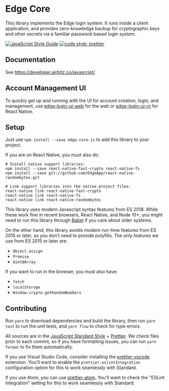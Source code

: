 # Edge Core

This library implements the Edge login system. It runs inside a client application, and provides zero-knowledge backup for cryptographic keys and other secrets via a familiar password-based login system.

[![JavaScript Style Guide](https://img.shields.io/badge/code_style-standard-brightgreen.svg)](https://standardjs.com)
[![code style: prettier](https://img.shields.io/badge/code_style-prettier-ff69b4.svg?style=flat-square)](https://github.com/prettier/prettier)

## Documentation

See https://developer.airbitz.co/javascript/

## Account Management UI

To quickly get up and running with the UI for account creation, login, and management, use [edge-login-ui-web](https://github.com/EdgeApp/edge-login-ui/tree/develop/packages/edge-login-ui-web) for the web or [edge-login-ui-rn](https://github.com/EdgeApp/edge-login-ui/tree/develop/packages/edge-login-ui-rn) for React Native.

## Setup

Just use `npm install --save edge-core-js` to add this library to your project.

If you are on React Native, you must also do:

    # Install native support libraries:
    npm install --save react-native-fast-crypto react-native-fs
    npm install --save git://github.com/EdgeApp/react-native-randombytes.git

    # Link support libraries into the native project files:
    react-native link react-native-fast-crypto
    react-native link react-native-fs
    react-native link react-native-randombytes

This library uses modern Javascript syntax features from ES 2018. While these work fine in recent browsers, React Native, and Node 10+, you might need to run this library through [Babel](https://babeljs.io/) if you care about older systems.

On the other hand, this library avoids modern run-time features from ES 2015 or later, so you don't need to provide polyfills. The only features we use from ES 2015 or later are:

- `Object.assign`
- `Promise`
- `Uint8Array`

If you want to run in the browser, you must also have:

- `fetch`
- `localStorage`
- `Window.crypto.getRandomNumbers`

## Contributing

Run `yarn` to download dependencies and build the library, then run `yarn test` to run the unit tests, and `yarn flow` to check for type errors.

All sources are in the [JavaScript Standard Style](http://standardjs.com/) + [Prettier](https://prettier.io/). We check files prior to each commit, so if you have formatting issues, you can run `yarn format` to fix them automatically.

If you use Visual Studio Code, consider installing the [prettier-vscode](https://marketplace.visualstudio.com/items?itemName=esbenp.prettier-vscode) extension. You'll want to enable the `prettier.eslintIntegration` configuration option for this to work seamlessly with Standard.

If you use Atom, you can use [prettier-atom](https://atom.io/packages/prettier-atom). You'll want to check the "ESLint Integration" setting for this to work seamlessly with Standard.
